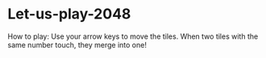 # Let-us-play-2048

How to play: Use your arrow keys to move the tiles. When two tiles with the same number touch, they merge into one!
